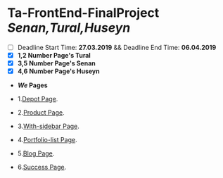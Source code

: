 

# Ta-FrontEnd-FinalProject *Senan,Tural,Huseyn*
- [ ] Deadline Start Time: **27.03.2019** && Deadline End Time: **06.04.2019**
- [x] **1,2 Number Page's Tural**
- [x] **3,5 Number Page's Senan**
- [x] **4,6 Number Page's Huseyn**

- **_We_ Pages**

- 1.[Depot Page](https://depot.qodeinteractive.com/).
- 2.[Product Page](https://depot.qodeinteractive.com/product/basket-with-handles/).
- 3.[With-sidebar Page](https://depot.qodeinteractive.com/with-sidebar/).
- 4.[Portfolio-list Page](https://depot.qodeinteractive.com/portfolio-list/standard/).
- 5.[Blog Page](https://depot.qodeinteractive.com/blog/blog-masonry/).
- 6.[Success Page](https://depot.qodeinteractive.com/success-has-its-advantage/).
